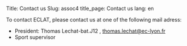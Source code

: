 Title: Contact us
Slug: assoc4
title_page: Contact us
lang: en

To contact ECLAT, please contact us at one of the following mail adress:

- President: Thomas Lechat-bat.J12 , thomas.lechat@ec-lyon.fr
- Sport supervisor
